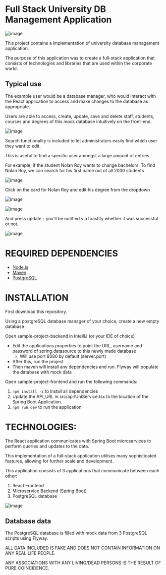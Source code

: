 # Full Stack University DB Management Application

![image](https://github.com/user-attachments/assets/5085006d-b321-41fa-b0ef-9f57492b02a3)

This project contains a implementation of university database management application.

The purpose of this application was to create a full-stack application that consists of technologies and libraries that are used within the corporate world.


## Typical use
The example user would be a database manager, who would interact with the React application to access and make changes to the database as appropriate. 

Users are able to access, create, update, save and delete staff, students, courses and degrees of this mock database intuitively on the front-end.

![image](https://github.com/user-attachments/assets/2fa7074a-1b54-43af-83f6-bbf3ba1bf2fe)


Search functionality is included to let administrators easily find which user they want to edit.


This is useful to find a specific user amongst a large amount of entries. 

For example, if the student Nolan Roy wants to change bachelors.
To find Nolan Roy, we can search for his first name out of all 2000 students

![image](https://github.com/user-attachments/assets/9fbcf187-b672-4592-8318-0bf2a16032c8)


Click on the card for Nolan Roy and edit his degree from the dropdown


![image](https://github.com/user-attachments/assets/dbde6691-3dd3-417a-95f3-cd28af6f8366)

![image](https://github.com/user-attachments/assets/9120bb90-a52b-442f-ab12-6df55c8aaaaa)

And press update - you'll be notified via toastify whether it was successful or not.

![image](https://github.com/user-attachments/assets/9d9302fd-89d5-4224-8c47-e0dac9dc1417)


# REQUIRED DEPENDENCIES

- [Node.js](https://nodejs.org/en)
- [Maven](https://maven.apache.org/install.html)
- [PostgreSQL](https://www.postgresql.org/download/)


# INSTALLATION

First download this repository. 

Using a postgreSQL database manager of your choice, create a new empty database

Open sample-project-backend in IntelliJ (or your IDE of choice)
  - Edit the applications.properties to point the URL, username and password of spring.datasource to this newly made database
    - Will use port 8080 by default (server.port)
  - After this, run the project
  - Then maven will install any dependencies and run. Flyway will populate the database with mock data

Open sample-project-frontend and run the following commands:
1. `npm install -i` to install all dependencies
2. Update the API_URL in src/api/UniService.tsx to the location of the Spring Boot Application.
3. `npm run dev` to run the application

# TECHNOLOGIES:

The React application communicates with Spring Boot microservices to perform queries and updates to the data.

This implementation of a full-stack application utilises many sophisticated features, allowing for further scale and development.

This application consists of 3 applications that communicate between each other:
1. React Frontend
2. Microservice Backend (Spring Boot)
3. PostgreSQL database

![image](https://github.com/user-attachments/assets/074c086b-e280-497e-aacc-4fb53835b306)


## Database data
The PostgreSQL database is filled with mock data from 3 PostgreSQL scripts using Flyway. 

ALL DATA INCLUDED IS FAKE AND DOES NOT CONTAIN INFORMATION ON ANY REAL LIFE PEOPLE. 

ANY ASSOCIATIONS WITH ANY LIVING/DEAD PERSONS IS THE RESULT OF PURE COINCIDENCE.
